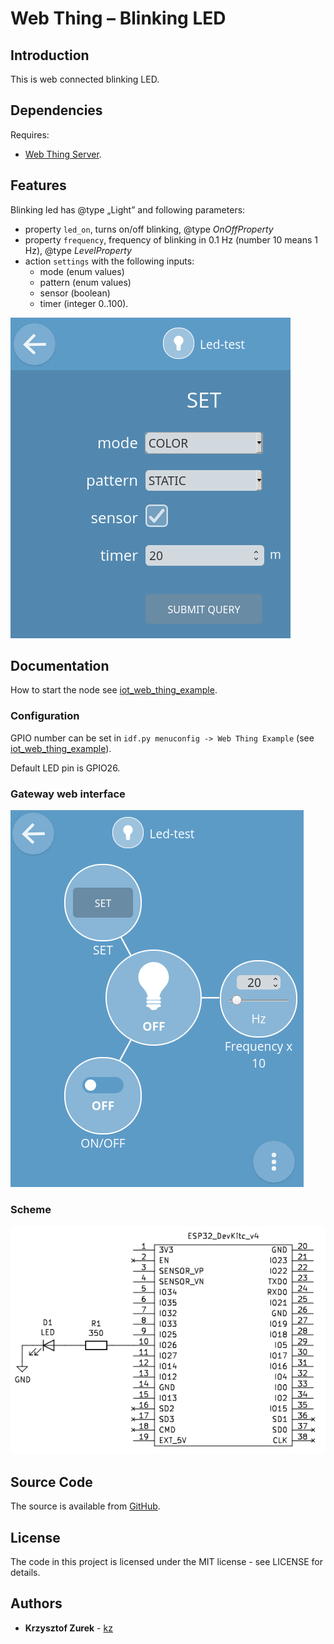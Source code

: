 # Web Thing – Blinking LED

## Introduction

This is web connected blinking LED.

## Dependencies

Requires:

 * [Web Thing Server](https://github.com/KrzysztofZurek1973/web_thing_server).


## Features

Blinking led has @type „Light” and following parameters:

* property `led_on`, turns on/off blinking, @type *OnOffProperty*
* property `frequency`, frequency of blinking in 0.1 Hz (number 10 means 1 Hz), @type *LevelProperty*
* action `settings` with the following inputs:
	- mode (enum values)
	- pattern (enum values)
	- sensor (boolean)
	- timer (integer 0..100).

![action](./images/led-action-inputs.png)

## Documentation

How to start the node see [iot_web_thing_example](https://github.com/KrzysztofZurek1973/iot_web_thing_example#power-up).

### Configuration

GPIO number can be set in `idf.py menuconfig -> Web Thing Example` (see [iot_web_thing_example](https://github.com/KrzysztofZurek1973/iot_web_thing_example)).

Default LED pin is GPIO26.

### Gateway web interface

![action](./images/led-gui.png)

### Scheme

![action](./images/led_1.png)

## Source Code

The source is available from [GitHub](https://github.com/KrzysztofZurek1973/iot_components.git).

## License

The code in this project is licensed under the MIT license - see LICENSE for details.

## Authors

* **Krzysztof Zurek** - [kz](https://github.com/KrzysztofZurek1973)

